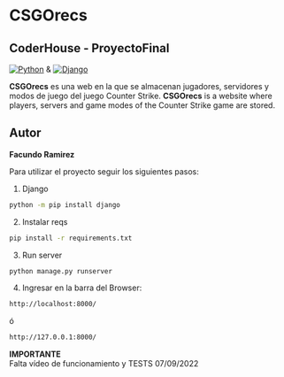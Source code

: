 # CSGOrecs
## CoderHouse - ProyectoFinal 

 [![Python][Python.js]][Python-url] & [![Django][Django.js]][Django-url]
 
**CSGOrecs** es una web en la que se almacenan jugadores, servidores y modos de juego del juego Counter Strike.
**CSGOrecs** is a website where players, servers and game modes of the Counter Strike game are stored.
 
 
 
## Autor
<b>Facundo Ramirez</b>
 
 
Para utilizar el proyecto seguir los siguientes pasos:
<br>
1. Django
```bash
python -m pip install django
```
2. Instalar reqs
```bash
pip install -r requirements.txt
```

3. Run server
```bash  
python manage.py runserver
```
4. Ingresar en la barra del Browser:
  ```bash  
http://localhost:8000/
```
ó
  ```bash  
http://127.0.0.1:8000/
```
**IMPORTANTE**
<br>
Falta vídeo de funcionamiento y TESTS 07/09/2022

<!-- MARKDOWN LINKS & IMAGES -->
<!-- https://www.markdownguide.org/basic-syntax/#reference-style-links -->
[Python.js]: https://img.shields.io/badge/Python-20232A?style=for-the-badge&logo=python&logoColor=lightgrey
[Python-url]: https://www.python.org/
[Django.js]: https://img.shields.io/badge/Django-20232A?style=for-the-badge
[Django-url]: https://www.djangoproject.com/
